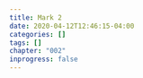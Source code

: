```yaml
---
title: Mark 2
date: 2020-04-12T12:46:15-04:00
categories: []
tags: []
chapter: "002"
inprogress: false
---
```


